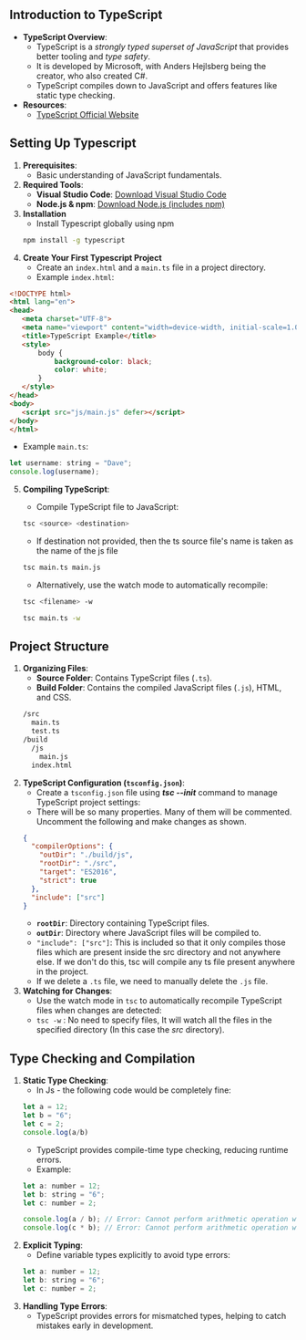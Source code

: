 ## Introduction to TypeScript
- **TypeScript Overview**:
    - TypeScript is a *strongly typed superset of JavaScript* that provides better tooling and *type safety*.
    - It is developed by Microsoft, with Anders Hejlsberg being the creator, who also created C#.
    - TypeScript compiles down to JavaScript and offers features like static type checking.
- **Resources**:    
    - [TypeScript Official Website](https://www.typescriptlang.org)

## Setting Up Typescript
1. **Prerequisites**:
	- Basic understanding of JavaScript fundamentals.
2. **Required Tools**:
	- **Visual Studio Code**: [Download Visual Studio Code](https://code.visualstudio.com)
	- **Node.js & npm**: [Download Node.js (includes npm)](https://nodejs.org)
3. **Installation**
	- Install Typescript globally using npm
	```bash
	npm install -g typescript
	```
4. **Create Your First Typescript Project**
   - Create an `index.html` and a `main.ts` file in a project directory.
   - Example `index.html`:
 ```html
<!DOCTYPE html>
<html lang="en">
<head>
    <meta charset="UTF-8">
    <meta name="viewport" content="width=device-width, initial-scale=1.0">
    <title>TypeScript Example</title>
    <style>
        body {
            background-color: black;
            color: white;
        }
    </style>
</head>
<body>
    <script src="js/main.js" defer></script>
</body>
</html>
 ```
 - Example `main.ts`:
```js
let username: string = "Dave";
console.log(username);
```

5. **Compiling TypeScript**:
	- Compile TypeScript file to JavaScript:
	```bash
	tsc <source> <destination>
    ```
    - If destination not provided, then the ts source file's name is taken as the name of the js file
	```bash
	tsc main.ts main.js
    ```

    - Alternatively, use the watch mode to automatically recompile:
	```bash
	tsc <filename> -w
	```
	
	```bash
	tsc main.ts -w
	```

## Project Structure
1. **Organizing Files**:
	- **Source Folder**: Contains TypeScript files (`.ts`).
	- **Build Folder**: Contains the compiled JavaScript files (`.js`), HTML, and CSS.
	```bash
	/src
	  main.ts
	  test.ts
	/build
	  /js
	    main.js
      index.html
	```
2. **TypeScript Configuration (`tsconfig.json`)**:
	- Create a `tsconfig.json` file using  ***tsc --init***  command to manage TypeScript project settings:
	- There will be so many properties. Many of them will be commented. Uncomment the following and make changes as shown.
	```json
	{
	  "compilerOptions": {
	    "outDir": "./build/js",
	    "rootDir": "./src",
	    "target": "ES2016",
	    "strict": true
	  },
	  "include": ["src"]
	}
	```
	- **`rootDir`**: Directory containing TypeScript files.
	- **`outDir`**: Directory where JavaScript files will be compiled to.
	- `"include": ["src"]`: This is included so that it only compiles those files which are present inside the src directory and not anywhere else. If we don't do this, tsc will compile any ts file present anywhere in the project.
	- If we delete a `.ts` file, we need to manually delete the `.js` file.
1. **Watching for Changes**:
	- Use the watch mode in `tsc` to automatically recompile TypeScript files when changes are detected:
	- `tsc -w` : No need to specify files, It will watch all the files in the specified directory (In this case the *src* directory).
## Type Checking and Compilation
1. **Static Type Checking**:
	- In Js - the following code would be completely fine:
	```js
	let a = 12;
	let b = "6";
	let c = 2;
	console.log(a/b)
	```
	-  TypeScript provides compile-time type checking, reducing runtime errors.
	- Example:
	```js
	let a: number = 12;
	let b: string = "6";
	let c: number = 2;
	
	console.log(a / b); // Error: Cannot perform arithmetic operation with a number and string
	console.log(c * b); // Error: Cannot perform arithmetic operation with a number and string
	```
2. **Explicit Typing**:
	- Define variable types explicitly to avoid type errors:
	```js
	let a: number = 12;
	let b: string = "6";
	let c: number = 2;
	```
3. **Handling Type Errors**:
	- TypeScript provides errors for mismatched types, helping to catch mistakes early in development.